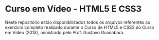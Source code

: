 # Curso em Vídeo - HTML5 E CSS3

 Neste repositório estão disponibilizados todos os arquivos referentes ao exercício completo realizado durante o Curso de HTML5 e CSS3 do Curso em Vídeo (2013), ministrado pelo Prof. Gustavo Guanabara.
